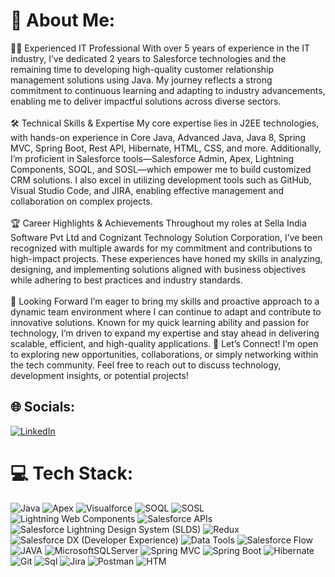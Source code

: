 # 💫 About Me:
👨‍💻 Experienced IT Professional With over 5 years of experience in the IT industry, I’ve dedicated 2 years to Salesforce technologies and the remaining time to developing high-quality customer relationship management solutions using Java. My journey reflects a strong commitment to continuous learning and adapting to industry advancements, enabling me to deliver impactful solutions across diverse sectors.<br><br>🛠️ Technical Skills & Expertise My core expertise lies in J2EE technologies, with hands-on experience in Core Java, Advanced Java, Java 8, Spring MVC, Spring Boot, Rest API, Hibernate, HTML, CSS, and more. Additionally, I’m proficient in Salesforce tools—Salesforce Admin, Apex, Lightning Components, SOQL, and SOSL—which empower me to build customized CRM solutions. I also excel in utilizing development tools such as GitHub, Visual Studio Code, and JIRA, enabling effective management and collaboration on complex projects.<br> <br>🏆 Career Highlights & Achievements Throughout my roles at Sella India Software Pvt Ltd and Cognizant Technology Solution Corporation, I’ve been recognized with multiple awards for my commitment and contributions to high-impact projects. These experiences have honed my skills in analyzing, designing, and implementing solutions aligned with business objectives while adhering to best practices and industry standards.<br><br>🚀 Looking Forward I’m eager to bring my skills and proactive approach to a dynamic team environment where I can continue to adapt and contribute to innovative solutions. Known for my quick learning ability and passion for technology, I’m driven to expand my expertise and stay ahead in delivering scalable, efficient, and high-quality applications.
📩 Let’s Connect! I’m open to exploring new opportunities, collaborations, or simply networking within the tech community. Feel free to reach out to discuss technology, development insights, or potential projects!

## 🌐 Socials:
[![LinkedIn](https://img.shields.io/badge/LinkedIn-%230077B5.svg?logo=linkedin&logoColor=white)](https://www.linkedin.com/in/bhavya-switha-mitta-473208a0/)

# 💻 Tech Stack:
![Java](https://img.shields.io/badge/java-%23ED8B00.svg?style=for-the-badge&logo=openjdk&logoColor=white) ![Apex](https://img.shields.io/badge/javascript-%23323330.svg?style=for-the-badge&logo=javascript&logoColor=%23F7DF1E) ![Visualforce](https://img.shields.io/badge/typescript-%23007ACC.svg?style=for-the-badge&logo=typescript&logoColor=white) ![SOQL](https://img.shields.io/badge/azure-%230072C6.svg?style=for-the-badge&logo=microsoftazure&logoColor=white) ![SOSL](https://img.shields.io/badge/github%20pages-121013?style=for-the-badge&logo=github&logoColor=white) ![Lightning Web Components](https://img.shields.io/badge/JWT-black?style=for-the-badge&logo=JSON%20web%20tokens) ![Salesforce APIs](https://img.shields.io/badge/react-%2320232a.svg?style=for-the-badge&logo=react&logoColor=%2361DAFB) ![Salesforce Lightning Design System (SLDS)](https://img.shields.io/badge/react_native-%2320232a.svg?style=for-the-badge&logo=react&logoColor=%2361DAFB) ![Redux](https://img.shields.io/badge/redux-%23593d88.svg?style=for-the-badge&logo=redux&logoColor=white) ![Salesforce DX (Developer Experience)](https://img.shields.io/badge/spring-%236DB33F.svg?style=for-the-badge&logo=spring&logoColor=white) ![Data Tools](https://img.shields.io/badge/apache%20tomcat-%23F8DC75.svg?style=for-the-badge&logo=apache-tomcat&logoColor=black) ![Salesforce Flow](https://img.shields.io/badge/Apache%20Maven-C71A36?style=for-the-badge&logo=Apache%20Maven&logoColor=white) ![JAVA](https://img.shields.io/badge/MongoDB-%234ea94b.svg?style=for-the-badge&logo=mongodb&logoColor=white) ![MicrosoftSQLServer](https://img.shields.io/badge/Microsoft%20SQL%20Server-CC2927?style=for-the-badge&logo=microsoft%20sql%20server&logoColor=white) ![Spring MVC](https://img.shields.io/badge/postgres-%23316192.svg?style=for-the-badge&logo=postgresql&logoColor=white) ![Spring Boot](https://img.shields.io/badge/github%20actions-%232671E5.svg?style=for-the-badge&logo=githubactions&logoColor=white) ![Hibernate](https://img.shields.io/badge/github-%23121011.svg?style=for-the-badge&logo=github&logoColor=white) ![Git](https://img.shields.io/badge/git-%23F05033.svg?style=for-the-badge&logo=git&logoColor=white) ![Sql](https://img.shields.io/badge/docker-%230db7ed.svg?style=for-the-badge&logo=docker&logoColor=white) ![Jira](https://img.shields.io/badge/jira-%230A0FFF.svg?style=for-the-badge&logo=jira&logoColor=white) ![Postman](https://img.shields.io/badge/Postman-FF6C37?style=for-the-badge&logo=postman&logoColor=white) ![HTM](https://img.shields.io/badge/terraform-%235835CC.svg?style=for-the-badge&logo=terraform&logoColor=white)


